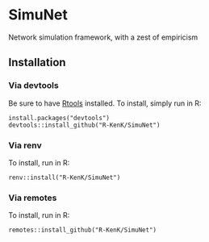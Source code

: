 # SimuNet
Network simulation framework, with a zest of empiricism

## Installation
### Via devtools
Be sure to have [Rtools](https://cran.r-project.org/bin/windows/Rtools/) installed.
To install, simply run in R:
```
install.packages("devtools")
devtools::install_github("R-KenK/SimuNet")
```

### Via renv
To install, run in R:
```
renv::install("R-KenK/SimuNet")
```

### Via remotes
To install, run in R:
```
remotes::install_github("R-KenK/SimuNet")
```
